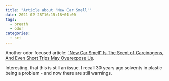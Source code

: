 ```yaml
---
title: "Article about 'New Car Smell'"
date: 2021-02-28T16:15:18+01:00
tags:
  - breath
  - odor
categories:
  - sci
---
```


Another odor focused article: ['New Car Smell' Is The Scent of Carcinogens, And Even Short Trips May Overexpose Us][art].

<!--more-->

Interesting, that this is still an issue. 
I recall 30 years ago solvents in plastic being a problem - and now there are still warnings.


[art]: https://www.sciencealert.com/a-20-minute-commute-puts-you-at-risk-of-unacceptably-high-levels-of-carcinogens
